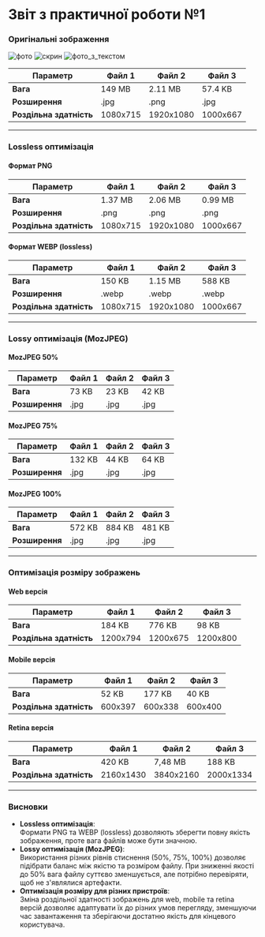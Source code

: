 # Звіт з практичної роботи №1



### Оригінальні зображення

![фото](https://github.com/user-attachments/assets/a31d087b-945d-488c-a177-35d244f4cedf)
![скрин](https://github.com/user-attachments/assets/5b34881a-9238-46e5-9b10-33337cf06175)
![фото_з_текстом](https://github.com/user-attachments/assets/5f7852d1-9fd0-46eb-98e2-5f1b168681ad)


| **Параметр**            | **Файл 1**  | **Файл 2**  | **Файл 3**  |
|-------------------------|-------------|-------------|-------------|
| **Вага**                | 149 MB      | 2.11 MB     | 57.4 KB     |
| **Розширення**          | .jpg        | .png        | .jpg        |
| **Роздільна здатність** | 1080x715    | 1920x1080   | 1000x667    |


****

### Lossless оптимізація

#### Формат PNG

| **Параметр**            | **Файл 1**   | **Файл 2**   | **Файл 3**   |
|-------------------------|--------------|--------------|--------------|
| **Вага**                | 1.37 MB      | 2.06 MB      | 0.99 MB      |
| **Розширення**          | .png         | .png         | .png         |
| **Роздільна здатність** | 1080x715     | 1920x1080    | 1000x667     |

#### Формат WEBP (lossless)

| **Параметр**            | **Файл 1**   | **Файл 2**   | **Файл 3**   |
|-------------------------|--------------|--------------|--------------|
| **Вага**                | 150 KB       | 1.15 MB      | 588 KB       |
| **Розширення**          | .webp        | .webp        | .webp        |
| **Роздільна здатність** | 1080x715     | 1920x1080    | 1000x667     |

****

### Lossy оптимізація (MozJPEG)

#### MozJPEG 50%

| **Параметр**      | **Файл 1** | **Файл 2** | **Файл 3** |
|-------------------|------------|------------|------------|
| **Вага**          | 73 KB      | 23 KB      | 42 KB      |
| **Розширення**    | .jpg       | .jpg       | .jpg       |

#### MozJPEG 75%

| **Параметр**      | **Файл 1** | **Файл 2** | **Файл 3** |
|-------------------|------------|------------|------------|
| **Вага**          | 132 KB     | 44 KB      | 64 KB      |
| **Розширення**    | .jpg       | .jpg       | .jpg       |

#### MozJPEG 100%

| **Параметр**      | **Файл 1** | **Файл 2** | **Файл 3** |
|-------------------|------------|------------|------------|
| **Вага**          | 572 KB     | 884 KB     | 481 KB     |
| **Розширення**    | .jpg       | .jpg       | .jpg       |

****

### Оптимізація розміру зображень

#### Web версія

| **Параметр**            | **Файл 1**   | **Файл 2**   | **Файл 3**   |
|-------------------------|--------------|--------------|--------------|
| **Вага**                | 184 KB       | 776 KB       | 98 KB        |
| **Роздільна здатність** | 1200x794     | 1200x675     | 1200x800     |

#### Mobile версія

| **Параметр**            | **Файл 1**   | **Файл 2**   | **Файл 3**   |
|-------------------------|--------------|--------------|--------------|
| **Вага**                | 52 KB        | 177 KB       | 40 KB        |
| **Роздільна здатність** | 600x397      | 600x338      | 600x400      |

#### Retina версія

| **Параметр**            | **Файл 1**   | **Файл 2**    | **Файл 3**   |
|-------------------------|--------------|---------------|--------------|
| **Вага**                | 420 KB       | 7,48 MB       | 188 KB       |
| **Роздільна здатність** | 2160x1430    | 3840x2160    | 2000x1334    |

****

### Висновки

- **Lossless оптимізація**:  
  Формати PNG та WEBP (lossless) дозволяють зберегти повну якість зображення, проте вага файлів може бути значною.  
- **Lossy оптимізація (MozJPEG)**:  
  Використання різних рівнів стиснення (50%, 75%, 100%) дозволяє підібрати баланс між якістю та розміром файлу. При зниженні якості до 50% вага файлу суттєво зменшується, але потрібно перевіряти, щоб не з'являлися артефакти.
- **Оптимізація розміру для різних пристроїв**:  
  Зміна роздільної здатності зображень для web, mobile та retina версій дозволяє адаптувати їх до різних умов перегляду, зменшуючи час завантаження та зберігаючи достатню якість для кінцевого користувача.

